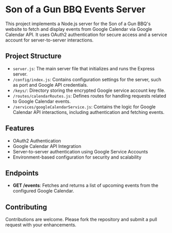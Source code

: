 # Son of a Gun BBQ Events Server

This project implements a Node.js server for the Son of a Gun BBQ's website to fetch and display events from Google Calendar via Google Calendar API. It uses OAuth2 authentication for secure access and a service account for server-to-server interactions.

## Project Structure

- `server.js`: The main server file that initializes and runs the Express server.
- `/config/index.js`: Contains configuration settings for the server, such as port and Google API credentials.
- `/keys/`: Directory storing the encrypted Google service account key file.
- `/routes/calendarRoutes.js`: Defines routes for handling requests related to Google Calendar events.
- `/services/googleCalendarService.js`: Contains the logic for Google Calendar API interactions, including authentication and fetching events.

## Features

- OAuth2 Authentication
- Google Calendar API Integration
- Server-to-server authentication using Google Service Accounts
- Environment-based configuration for security and scalability

## Endpoints

- **GET /events**: Fetches and returns a list of upcoming events from the configured Google Calendar.

## Contributing

Contributions are welcome. Please fork the repository and submit a pull request with your enhancements.